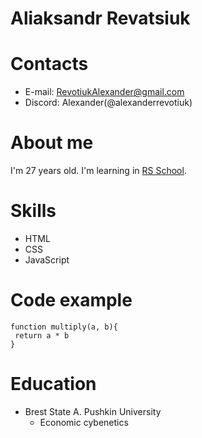 # Aliaksandr Revatsiuk
# Contacts
* E-mail: RevotiukAlexander@gmail.com
* Discord: Alexander(@alexanderrevotiuk)
# About me

I'm 27 years old. I'm  learning in [RS School](https://rs.school/). 
# Skills
* HTML
* CSS
* JavaScript
# Code example
```
function multiply(a, b){
 return a * b
}
```
# Education
* Brest State A. Pushkin University
  + Economic cybenetics
